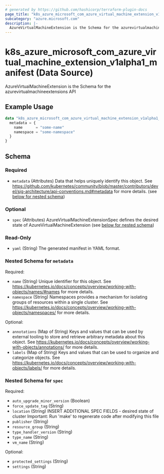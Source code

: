 ```yaml
---
# generated by https://github.com/hashicorp/terraform-plugin-docs
page_title: "k8s_azure_microsoft_com_azure_virtual_machine_extension_v1alpha1_manifest Data Source - terraform-provider-k8s"
subcategory: "azure.microsoft.com"
description: |-
  AzureVirtualMachineExtension is the Schema for the azurevirtualmachineextensions API
---
```


# k8s_azure_microsoft_com_azure_virtual_machine_extension_v1alpha1_manifest (Data Source)

AzureVirtualMachineExtension is the Schema for the azurevirtualmachineextensions API

## Example Usage

```terraform
data "k8s_azure_microsoft_com_azure_virtual_machine_extension_v1alpha1_manifest" "example" {
  metadata = {
    name      = "some-name"
    namespace = "some-namespace"
  }
}
```

<!-- schema generated by tfplugindocs -->
## Schema

### Required

- `metadata` (Attributes) Data that helps uniquely identify this object. See https://github.com/kubernetes/community/blob/master/contributors/devel/sig-architecture/api-conventions.md#metadata for more details. (see [below for nested schema](#nestedatt--metadata))

### Optional

- `spec` (Attributes) AzureVirtualMachineExtensionSpec defines the desired state of AzureVirtualMachineExtension (see [below for nested schema](#nestedatt--spec))

### Read-Only

- `yaml` (String) The generated manifest in YAML format.

<a id="nestedatt--metadata"></a>
### Nested Schema for `metadata`

Required:

- `name` (String) Unique identifier for this object. See https://kubernetes.io/docs/concepts/overview/working-with-objects/names/#names for more details.
- `namespace` (String) Namespaces provides a mechanism for isolating groups of resources within a single cluster. See https://kubernetes.io/docs/concepts/overview/working-with-objects/namespaces/ for more details.

Optional:

- `annotations` (Map of String) Keys and values that can be used by external tooling to store and retrieve arbitrary metadata about this object. See https://kubernetes.io/docs/concepts/overview/working-with-objects/annotations/ for more details.
- `labels` (Map of String) Keys and values that can be used to organize and categorize objects. See https://kubernetes.io/docs/concepts/overview/working-with-objects/labels/ for more details.


<a id="nestedatt--spec"></a>
### Nested Schema for `spec`

Required:

- `auto_upgrade_minor_version` (Boolean)
- `force_update_tag` (String)
- `location` (String) INSERT ADDITIONAL SPEC FIELDS - desired state of cluster Important: Run 'make' to regenerate code after modifying this file
- `publisher` (String)
- `resource_group` (String)
- `type_handler_version` (String)
- `type_name` (String)
- `vm_name` (String)

Optional:

- `protected_settings` (String)
- `settings` (String)
